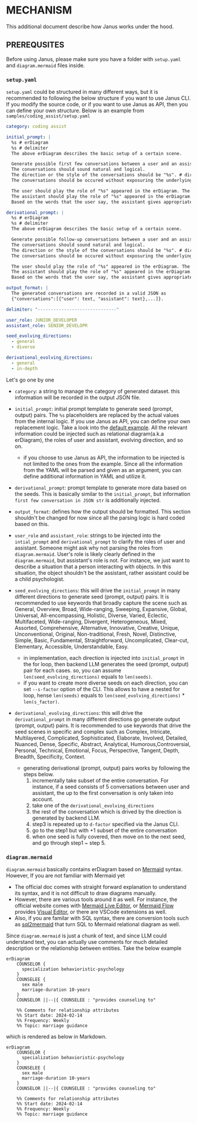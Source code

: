 # MECHANISM

This additional document describe how Janus works under the hood. 

## PREREQUSITES

Before using Janus, please make sure you have a folder with `setup.yaml` and `diagram.mermaid` files inside. 

### `setup.yaml`

`setup.yaml` could be structured in many different ways, but it is recommended to following the below structure if you want to use Janus CLI. If you modify the source code, or if you want to use Janus as API, then you can define your own structure. Below is an example from `samples/coding_assist/setup.yaml`

```yaml
category: coding assist

initial_prompt: |
  %s # erDiagram
  %s # delimiter
  The above erDiagram describes the basic setup of a certain scene.

  Generate possible first few conversations between a user and an assistant based on the erDiagram.
  The conversations should sound natural and logical.
  The direction or the style of the conversations should be "%s". # direction
  The conversations should be occured without exposuring the underlying information of the erDiagram.

  The user should play the role of "%s" appeared in the erDiagram. The user should focus on the given role. # user role
  The assistant should play the role of "%s" appeared in the erDiagram. The assistant should focus on the given role. # assistant role
  Based on the words that the user say, the assistant gives appropriate, detailed, and long answers.

derivational_prompt: |
  %s # erDiagram
  %s # delimiter
  The above erDiagram describes the basic setup of a certain scene.

  Generate possible follow-up conversations between a user and an assistant based on the erDiagram and the first few conversations: %s # first few conversation in JSON str.
  The conversations should sound natural and logical.
  The direction or the style of the conversations should be "%s". # direction
  The conversations should be occured without exposuring the underlying information of the erDiagram.

  The user should play the role of "%s" appeared in the erDiagram. The user should focus on the given role. # user role
  The assistant should play the role of "%s" appeared in the erDiagram. The assistant should focus on the given role. # assistant role
  Based on the words that the user say, the assistant gives appropriate, detailed, and long answers.

output_format: |
  The generated conversations are recorded in a valid JSON as
  {"conversations":[{"user": text, "assistant": text},...]}.

delimiter: "------------------------------"

user_role: JUNIOR_DEVELOPER
assistant_role: SENIOR_DEVELOPR

seed_evolving_directions:
  - general
  - diverse

derivational_evolving_directions:
  - general
  - in-depth
```

Let's go one by one

- `category`: a string to manage the category of generated dataset. this information will be recorded in the output JSON file.

- `initial_prompt`: initial prompt template to generate seed (prompt, output) pairs. The `%s` placeholders are replaced by the actual values from the internal logic. If you use Janus as API, you can define your own replacement logic. Take a look into the [default example](https://github.com/deep-diver/janus/blob/97a4e62d4e80490dec53b16a706cf60e180c67dc/src/conversation/gen.py#L7C5-L7C39). All the relevant information could be injected such as relational diagram(a.k.a erDiagram), the roles of user and assistant, evolving direction, and so on. 
  - if you choose to use Janus as API, the information to be injected is not limited to the ones from the example. Since all the information from the YAML will be parsed and given as an argument, you can define additional information in YAML and utilize it.

- `derivational_prompt`: prompt template to generate more data based on the seeds. This is basically similar to the `initial_prompt`, but information `first few conversation in JSON str` is additionally injected. 

- `output_format`: defines how the output should be formatted. This section shouldn't be changed for now since all the parsing logic is hard coded based on this.

- `user_role` and `assistant_role`: strings to be injected into the `intial_prompt` and `derivational_prompt` to clarify the roles of user and assistant. Someone might ask why not parsing the roles from `diagram.mermaid`. User's role is likely clearly defined in the `diagram.mermaid`, but assistant's role is not. For instance, we just want to describe a situation that a person interacting with objects. In this situation, the object shouldn't be the assistant, rather assistant could be a child psychologist.

- `seed_evolving_directions`: this will drive the `initial_prompt` in many different directions to generate seed (prompt, output) pairs. It is recommended to use keywords that broadly capture the scene such as General, Overview, Broad, Wide-ranging, Sweeping, Expansive, Global, Universal, All-encompassing, Holistic, Diverse, Varied, Eclectic, Multifaceted, Wide-ranging, Divergent, Heterogeneous, Mixed, Assorted, Comprehensive, Alternative, Innovative, Creative, Unique, Unconventional, Original, Non-traditional, Fresh, Novel, Distinctive, Simple, Basic, Fundamental, Straightforward, Uncomplicated, Clear-cut, Elementary, Accessible, Understandable, Easy.
  - in implementation, each direction is injected into `initial_prompt` in the for loop, then backend LLM generates the seed (prompt, output) pair for each cases. so, you can assume `len(seed_evolving_directions)` equals to `len(seeds)`.
  - if you want to create more diverse seeds on each direction, you can set `--s-factor` option of the CLI. This allows to have a nested for loop, hense `len(seeds)` equals to `len(seed_evolving_directions)` * `len(s_factor)`.

- `derivational_evolving_directions`: this will drive the `derivational_prompt` in many different directions go generate output (prompt, output) pairs. It is recommended to use keywords that drive the seed scenes in specific and complex such as Complex, Intricate, Multilayered, Complicated, Sophisticated, Elaborate, Involved, Detailed, Nuanced, Dense, Specific, Abstract, Analytical, Humorous,Controversial, Personal, Technical, Emotional, Focus, Perspective, Tangent, Depth, Breadth, Specificity, Context.
  - generating derivational (prompt, output) pairs works by following the steps below.
    1. incrementally take subset of the entire conversation. For instance, if a seed consists of 5 conversations between user and assistant, the up to the first conversation is only taken into account.
    2. take one of the `derivational_evolving_directions`
    3. the rest of the conversation which is drived by the direction is generated by backend LLM.
    4. step3 is repeated up to `d-factor` specified via the Janus CLI.
    5. go to the step1 but with +1 subset of the entire conversation
    6. when one seed is fully covered, then move on to the next seed, and go through step1 ~ step 5.

### `diagram.mermaid`

`diagram.mermaid` basically contains erDiagram based on [Mermaid](https://mermaid.js.org/syntax/entityRelationshipDiagram.html) syntax. However, If you are not familiar with Mermaid yet
  - The official doc comes with straight forward explanation to understand its syntax, and it is not difficult to draw diagrams manually.
  - However, there are various tools around it as well. For instance, the official website comes with [Mermaid Live Editor](https://mermaid.live/), or [Mermaid Flow](https://www.mermaidflow.app/) provides [Visual Editor](https://www.mermaidflow.app/flowchart), or there are VSCode extensions as well.
  - Also, if you are familar with SQL syntax, there are conversion tools such as [sql2mermaid](https://github.com/nkato/sql2mermaid) that turn SQL to Mermaid relational diagram as well.

Since `diagram.mermaid` is just a chunk of text, and since LLM could understand text, you can actually use comments for much detailed description or the relationship between entities. Take the below example

```
erDiagram
    COUNSELOR {
      specialization behavioristic-psychology
    }
    COUNSELEE {
      sex male
      marriage-duration 10-years
    }
    COUNSELOR ||--|{ COUNSELEE : "provides counseling to"

    %% Comments for relationship attributes
    %% Start date: 2024-02-14
    %% Frequency: Weekly
    %% Topic: marriage guidance
```

which is rendered as below in Markdown.

```mermaid
erDiagram
    COUNSELOR {
      specialization behavioristic-psychology
    }
    COUNSELEE {
      sex male
      marriage-duration 10-years
    }
    COUNSELOR ||--|{ COUNSELEE : "provides counseling to"

    %% Comments for relationship attributes
    %% Start date: 2024-02-14
    %% Frequency: Weekly
    %% Topic: marriage guidance
```